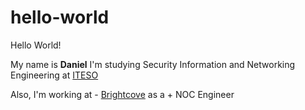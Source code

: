 # hello-world
Hello World!

My name is **Daniel** I'm studying Security Information and Networking Engineering at [ITESO](iteso.mx) 

Also, I'm working at - [Brightcove](https://www.brightcove.com/en/) as a + NOC Engineer
